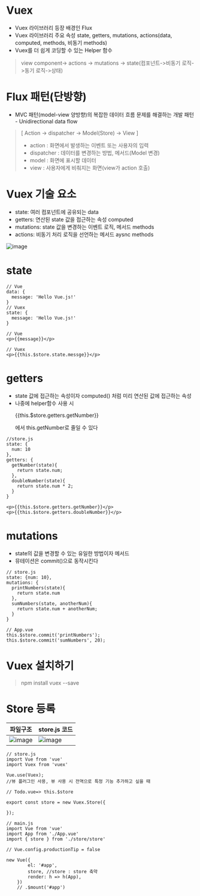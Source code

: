 # Vuex
- Vuex 라이브러리 등장 배경인 Flux
- Vuex 라이브러리 주요 속성 state, getters, mutations, actions(data, computed, methods, 비동기 methods)
- Vuex를 더 쉽게 코딩할 수 있는 Helper 함수
> view component-> actions -> mutations -> state(컴포넌트->비동기 로직->동기 로직->상태)

# Flux 패턴(단방향)
- MVC 패턴(model-view 양방향)의 복잡한 데이터 흐름 문제를 해결하는 개발 패턴 - Unidirectional data flow
> [ Action -> dispatcher -> Model(Store) -> View ]
> - action : 화면에서 발생하는 이벤트 또는 사용자의 입력
> - dispatcher : 데이터를 변경하는 방법, 메서드(Model 변경)
> - model : 화면에 표시할 데이터
> - view : 사용자에게 비춰지는 화면(view가 action 호출)

# Vuex 기술 요소
- state: 여러 컴포넌트에 공유되는 data
- getters: 연산된 state 값을 접근하는 속성 computed
- mutations: state 값을 변경하는 이벤트 로직, 메서드 methods
- actions: 비동기 처리 로직을 선언하는 메서드 aysnc methods

![image](https://user-images.githubusercontent.com/61729276/134865038-5e8d1650-afc4-4e81-b715-0c267e5881d1.png) 


# state
```
// Vue
data: {
  message: 'Hello Vue.js!'
}
// Vuex
state: {
  message: 'Hello Vue.js!'
}
```

```
// Vue
<p>{{message}}</p>

// Vuex
<p>{{this.$store.state.messge}}</p>
```

# getters
- state 값에 접근하는 속성이자 computed() 처럼 미리 연산된 값에 접근하는 속성
- 나중에 helper함수 사용 시 <p>{{this.$store.getters.getNumber}}</p>에서 this.getNumber로 줄일 수 있다
```
//store.js
state: {
  num: 10
},
getters: {
  getNumber(state){
    return state.num;
  },
  doubleNumber(state){
    return state.num * 2;
  }
}
```
```
<p>{{this.$store.getters.getNumber}}</p>
<p>{{this.$store.getters.doubleNumber}}</p>
```

# mutations
- state의 값을 변경할 수 있는 유일한 방법이자 메서드
- 뮤테이션은 commit()으로 동작시킨다

```
// store.js
state: {num: 10},
mutations: {
  printNumbers(state){
    return state.num
  },
  sumNumbers(state, anotherNum){
    return state.num + anotherNum;
  }
}

// App.vue
this.$store.commit('printNumbers');
this.$store.commit('sumNumbers', 20);
```

# Vuex 설치하기
> npm install vuex --save

# Store 등록
파일구조|store.js 코드
---------------------|------------------------------------------------------------------------------------------------------
![image](https://user-images.githubusercontent.com/61729276/134608939-605428ed-caf2-44ab-8b59-a182f660c866.png)|![image](https://user-images.githubusercontent.com/61729276/134611602-9eee9c59-fd25-4686-b274-3d1d26fda1aa.png) 

```
// store.js
import Vue from 'vue'
import Vuex from 'vuex'

Vue.use(Vuex);
//뷰 플러그인 사용, 뷰 사용 시 전역으로 특정 기능 추가하고 싶을 때

// Todo.vue=> this.$store

export const store = new Vuex.Store({

});
```

```
// main.js
import Vue from 'vue'
import App from './App.vue'
import { store } from './store/store'

// Vue.config.productionTip = false

new Vue({
        el: '#app',
        store, //store : store 축약
        render: h => h(App),
    })
    // .$mount('#app')
```


